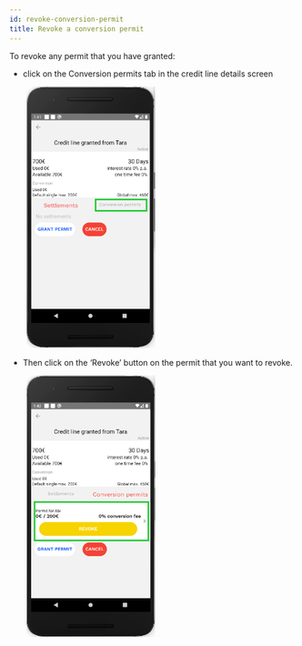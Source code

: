 ```yaml
---
id: revoke-conversion-permit
title: Revoke a conversion permit
---
```


To revoke any permit that you have granted:

- click on the Conversion permits tab in the credit line details screen

<img src="assets/revoke-cp1.png" alt="revoke conversion permit" width="226" height="460" style="display: inline; margin-left: 30px;"/>

- Then click on the ‘Revoke’ button on the permit that you want to revoke.

<img src="assets/revoke-cp2.png" alt="revoke conversion permit" width="226" height="460" style="display: inline; margin-left: 30px;"/>
